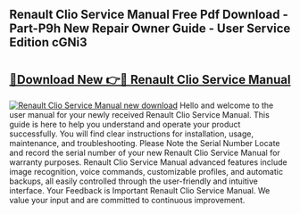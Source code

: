 ## Renault Clio Service Manual Free Pdf Download - Part-P9h New Repair Owner Guide - User Service Edition cGNi3

# <h2><a href="http://bc85771.oget.top/?id=Renault+Clio+Service+Manual">🔗Download New 👉🔴 Renault Clio Service Manual</a></h2>

[![Renault Clio Service Manual new download](https://i.imgur.com/5g1atiW.png)](http://bc85771.oget.top/?id=Renault+Clio+Service+Manual)
Hello and welcome to the user manual for your newly received Renault Clio Service Manual. This guide is here to help you understand and operate your product successfully. You will find clear instructions for installation, usage, maintenance, and troubleshooting. Please Note the Serial Number Locate and record the serial number of your new Renault Clio Service Manual for warranty purposes. Renault Clio Service Manual advanced features include image recognition, voice commands, customizable profiles, and automatic backups, all easily controlled through the user-friendly and intuitive interface. Your Feedback is Important Renault Clio Service Manual. We value your input and are committed to continuous improvement.
